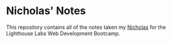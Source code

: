 # Nicholas' Notes

This repository contains all of the notes taken my [Nicholas](https://github.com/N-Kovacs) for the Lighthouse Labs Web Development Bootcamp.
